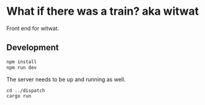 # What if there was a train? aka witwat

Front end for witwat.

## Development

```bash
npm install
npm run dev
```

The server needs to be up and running as well. 
```
cd ../dispatch
cargo run
```